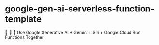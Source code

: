 # google-gen-ai-serverless-function-template
🎁 🐍 🍏 Use Google Generative AI + Gemini + Siri + Google Cloud Run Functions Together
